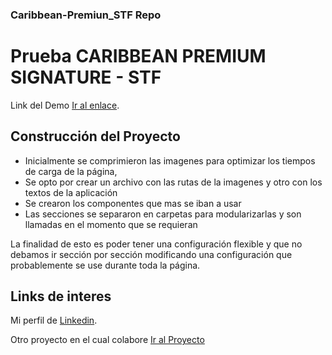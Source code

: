### Caribbean-Premiun_STF Repo

# Prueba CARIBBEAN PREMIUM SIGNATURE - STF

Link del Demo [Ir al enlace](https://stevencardona.github.io/Caribbean-Premiun_STF/).

## Construcción del Proyecto

-   Inicialmente se comprimieron las imagenes para optimizar los tiempos de carga de la página,
-   Se opto por crear un archivo con las rutas de la imagenes y otro con los textos de la aplicación
-   Se crearon los componentes que mas se iban a usar
-   Las secciones se separaron en carpetas para modularizarlas y son llamadas en el momento que se requieran

La finalidad de esto es poder tener una configuración flexible y que no debamos ir sección por sección modificando una configuración que probablemente se use durante toda la página.

## Links de interes

Mi perfil de [Linkedin](https://www.linkedin.com/in/stevencardona/).

Otro proyecto en el cual colabore [Ir al Proyecto](https://stevencar2004.github.io/la_cuisine/)
